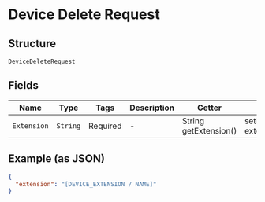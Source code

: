 
# Device Delete Request

## Structure

`DeviceDeleteRequest`

## Fields

| Name | Type | Tags | Description | Getter | Setter |
|  --- | --- | --- | --- | --- | --- |
| `Extension` | `String` | Required | - | String getExtension() | setExtension(String extension) |

## Example (as JSON)

```json
{
  "extension": "[DEVICE_EXTENSION / NAME]"
}
```

